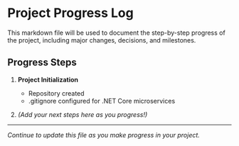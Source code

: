 # Project Progress Log

This markdown file will be used to document the step-by-step progress of the project, including major changes, decisions, and milestones.

## Progress Steps

1. **Project Initialization**
   - Repository created
   - .gitignore configured for .NET Core microservices

2. *(Add your next steps here as you progress!)*

---

_Continue to update this file as you make progress in your project._
